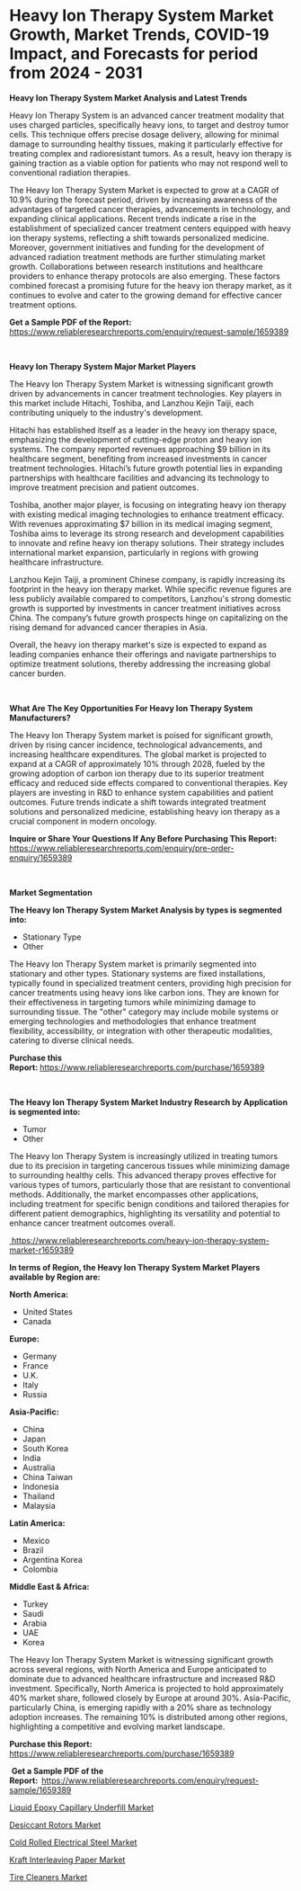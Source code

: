 <p><h1>Heavy Ion Therapy System Market Growth, Market Trends, COVID-19 Impact, and Forecasts for period from 2024 - 2031</h1></p><p><strong>Heavy Ion Therapy System Market Analysis and Latest Trends</strong></p>
<p><p>Heavy Ion Therapy System is an advanced cancer treatment modality that uses charged particles, specifically heavy ions, to target and destroy tumor cells. This technique offers precise dosage delivery, allowing for minimal damage to surrounding healthy tissues, making it particularly effective for treating complex and radioresistant tumors. As a result, heavy ion therapy is gaining traction as a viable option for patients who may not respond well to conventional radiation therapies.</p><p>The Heavy Ion Therapy System Market is expected to grow at a CAGR of 10.9% during the forecast period, driven by increasing awareness of the advantages of targeted cancer therapies, advancements in technology, and expanding clinical applications. Recent trends indicate a rise in the establishment of specialized cancer treatment centers equipped with heavy ion therapy systems, reflecting a shift towards personalized medicine. Moreover, government initiatives and funding for the development of advanced radiation treatment methods are further stimulating market growth. Collaborations between research institutions and healthcare providers to enhance therapy protocols are also emerging. These factors combined forecast a promising future for the heavy ion therapy market, as it continues to evolve and cater to the growing demand for effective cancer treatment options.</p></p>
<p><strong>Get a Sample PDF of the Report:&nbsp;</strong> <a href="https://www.reliableresearchreports.com/enquiry/request-sample/1659389?utm_campaign=32&utm_medium=2&utm_source=Github&utm_content=ia&utm_term=09122024&utm_id=heavy-ion-therapy-system">https://www.reliableresearchreports.com/enquiry/request-sample/1659389</a></p>
<p>&nbsp;</p>
<p><strong>Heavy Ion Therapy System Major Market Players</strong></p>
<p><p>The Heavy Ion Therapy System Market is witnessing significant growth driven by advancements in cancer treatment technologies. Key players in this market include Hitachi, Toshiba, and Lanzhou Kejin Taiji, each contributing uniquely to the industry's development.</p><p>Hitachi has established itself as a leader in the heavy ion therapy space, emphasizing the development of cutting-edge proton and heavy ion systems. The company reported revenues approaching $9 billion in its healthcare segment, benefiting from increased investments in cancer treatment technologies. Hitachi’s future growth potential lies in expanding partnerships with healthcare facilities and advancing its technology to improve treatment precision and patient outcomes.</p><p>Toshiba, another major player, is focusing on integrating heavy ion therapy with existing medical imaging technologies to enhance treatment efficacy. With revenues approximating $7 billion in its medical imaging segment, Toshiba aims to leverage its strong research and development capabilities to innovate and refine heavy ion therapy solutions. Their strategy includes international market expansion, particularly in regions with growing healthcare infrastructure.</p><p>Lanzhou Kejin Taiji, a prominent Chinese company, is rapidly increasing its footprint in the heavy ion therapy market. While specific revenue figures are less publicly available compared to competitors, Lanzhou's strong domestic growth is supported by investments in cancer treatment initiatives across China. The company’s future growth prospects hinge on capitalizing on the rising demand for advanced cancer therapies in Asia.</p><p>Overall, the heavy ion therapy market's size is expected to expand as leading companies enhance their offerings and navigate partnerships to optimize treatment solutions, thereby addressing the increasing global cancer burden.</p></p>
<p>&nbsp;</p>
<p><strong>What Are The Key Opportunities For Heavy Ion Therapy System Manufacturers?</strong></p>
<p><p>The Heavy Ion Therapy System market is poised for significant growth, driven by rising cancer incidence, technological advancements, and increasing healthcare expenditures. The global market is projected to expand at a CAGR of approximately 10% through 2028, fueled by the growing adoption of carbon ion therapy due to its superior treatment efficacy and reduced side effects compared to conventional therapies. Key players are investing in R&D to enhance system capabilities and patient outcomes. Future trends indicate a shift towards integrated treatment solutions and personalized medicine, establishing heavy ion therapy as a crucial component in modern oncology.</p></p>
<p><strong>Inquire or Share Your Questions If Any Before Purchasing This Report:</strong> <a href="https://www.reliableresearchreports.com/enquiry/pre-order-enquiry/1659389?utm_campaign=32&utm_medium=2&utm_source=Github&utm_content=ia&utm_term=09122024&utm_id=heavy-ion-therapy-system">https://www.reliableresearchreports.com/enquiry/pre-order-enquiry/1659389</a></p>
<p>&nbsp;</p>
<p><strong>Market Segmentation</strong></p>
<p><strong>The Heavy Ion Therapy System Market Analysis by types is segmented into:</strong></p>
<p><ul><li>Stationary Type</li><li>Other</li></ul></p>
<p><p>The Heavy Ion Therapy System market is primarily segmented into stationary and other types. Stationary systems are fixed installations, typically found in specialized treatment centers, providing high precision for cancer treatments using heavy ions like carbon ions. They are known for their effectiveness in targeting tumors while minimizing damage to surrounding tissue. The "other" category may include mobile systems or emerging technologies and methodologies that enhance treatment flexibility, accessibility, or integration with other therapeutic modalities, catering to diverse clinical needs.</p></p>
<p><strong>Purchase this Report:&nbsp;</strong><a href="https://www.reliableresearchreports.com/purchase/1659389?utm_campaign=32&utm_medium=2&utm_source=Github&utm_content=ia&utm_term=09122024&utm_id=heavy-ion-therapy-system">https://www.reliableresearchreports.com/purchase/1659389</a></p>
<p>&nbsp;</p>
<p><strong>The Heavy Ion Therapy System Market Industry Research by Application is segmented into:</strong></p>
<p><ul><li>Tumor</li><li>Other</li></ul></p>
<p><p>The Heavy Ion Therapy System is increasingly utilized in treating tumors due to its precision in targeting cancerous tissues while minimizing damage to surrounding healthy cells. This advanced therapy proves effective for various types of tumors, particularly those that are resistant to conventional methods. Additionally, the market encompasses other applications, including treatment for specific benign conditions and tailored therapies for different patient demographics, highlighting its versatility and potential to enhance cancer treatment outcomes overall.</p></p>
<p><a href="https://www.reliableresearchreports.com/heavy-ion-therapy-system-market-r1659389?utm_campaign=32&utm_medium=2&utm_source=Github&utm_content=ia&utm_term=09122024&utm_id=heavy-ion-therapy-system">&nbsp;https://www.reliableresearchreports.com/heavy-ion-therapy-system-market-r1659389</a></p>
<p><strong>In terms of Region, the Heavy Ion Therapy System Market Players available by Region are:</strong></p>
<p>
    <p> <strong> North America: </strong>
        <ul>
            <li>United States</li>
            <li>Canada</li>
        </ul>
        </p> 
    <p> <strong> Europe: </strong>
        <ul>
            <li>Germany</li>
            <li>France</li>
            <li>U.K.</li>
            <li>Italy</li>
            <li>Russia</li>
        </ul>
        </p> 
    <p> <strong> Asia-Pacific: </strong>
        <ul>
            <li>China</li>
            <li>Japan</li>
            <li>South Korea</li>
            <li>India</li>
            <li>Australia</li>
            <li>China Taiwan</li>
            <li>Indonesia</li>
            <li>Thailand</li>
            <li>Malaysia</li>
        </ul>
        </p> 
    <p> <strong> Latin America: </strong>
        <ul>
            <li>Mexico</li>
            <li>Brazil</li>
            <li>Argentina Korea</li>
            <li>Colombia</li>
        </ul>
        </p> 
    <p> <strong> Middle East & Africa: </strong>
        <ul>
            <li>Turkey</li>
            <li>Saudi</li>
            <li>Arabia</li>
            <li>UAE</li>
            <li>Korea</li>
        </ul>
    </p>
    </p>
<p><p>The Heavy Ion Therapy System Market is witnessing significant growth across several regions, with North America and Europe anticipated to dominate due to advanced healthcare infrastructure and increased R&D investment. Specifically, North America is projected to hold approximately 40% market share, followed closely by Europe at around 30%. Asia-Pacific, particularly China, is emerging rapidly with a 20% share as technology adoption increases. The remaining 10% is distributed among other regions, highlighting a competitive and evolving market landscape.</p></p>
<p><strong>Purchase this Report: </strong><a href="https://www.reliableresearchreports.com/purchase/1659389?utm_campaign=32&utm_medium=2&utm_source=Github&utm_content=ia&utm_term=09122024&utm_id=heavy-ion-therapy-system">https://www.reliableresearchreports.com/purchase/1659389</a></p>
<p>&nbsp;<strong>Get a Sample PDF of the Report:&nbsp;&nbsp;</strong><a href="https://www.reliableresearchreports.com/enquiry/request-sample/1659389?utm_campaign=32&utm_medium=2&utm_source=Github&utm_content=ia&utm_term=09122024&utm_id=heavy-ion-therapy-system">https://www.reliableresearchreports.com/enquiry/request-sample/1659389</a></p>
<p><strong></strong></p>
<p><p><a href="https://github.com/soltihoney74575/Market-Research-Report-List-1/blob/main/liquid-epoxy-capillary-underfill-market.md?utm_campaign=32&utm_medium=2&utm_source=Github&utm_content=ia&utm_term=09122024&utm_id=heavy-ion-therapy-system">Liquid Epoxy Capillary Underfill Market</a></p><p><a href="https://www.linkedin.com/pulse/future-growth-trends-desiccant-rotors-market-forecasted-116-mh5ge?utm_campaign=32&utm_medium=2&utm_source=Github&utm_content=ia&utm_term=09122024&utm_id=heavy-ion-therapy-system">Desiccant Rotors Market</a></p><p><a href="https://www.linkedin.com/pulse/cold-rolled-electrical-steel-market-report-offers-financial-tnjle?utm_campaign=32&utm_medium=2&utm_source=Github&utm_content=ia&utm_term=09122024&utm_id=heavy-ion-therapy-system">Cold Rolled Electrical Steel Market</a></p><p><a href="https://github.com/gerdabatiskzv9/Market-Research-Report-List-1/blob/main/kraft-interleaving-paper-market.md?utm_campaign=32&utm_medium=2&utm_source=Github&utm_content=ia&utm_term=09122024&utm_id=heavy-ion-therapy-system">Kraft Interleaving Paper Market</a></p><p><a href="https://www.linkedin.com/pulse/why-tire-cleaners-market-thriving-43-cagr-through-2031-key-factors-ysm5e?utm_campaign=32&utm_medium=2&utm_source=Github&utm_content=ia&utm_term=09122024&utm_id=heavy-ion-therapy-system">Tire Cleaners Market</a></p></p>